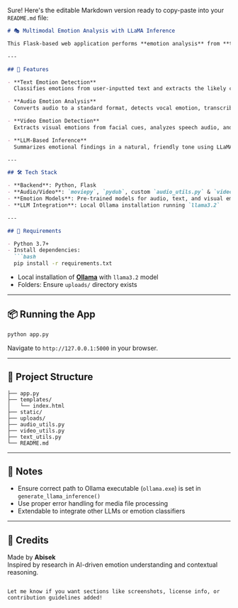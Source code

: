 Sure! Here's the editable Markdown version ready to copy-paste into your `README.md` file:

```markdown
# 🎭 Multimodal Emotion Analysis with LLaMA Inference

This Flask-based web application performs **emotion analysis** from **text**, **audio**, and **video** inputs. It leverages multiple models to detect emotional states, identify underlying causes, and generate natural, human-like inferences using the **LLaMA language model** via Ollama.

---

## 🚀 Features

- **Text Emotion Detection**  
  Classifies emotions from user-inputted text and extracts the likely cause.

- **Audio Emotion Analysis**  
  Converts audio to a standard format, detects vocal emotion, transcribes speech, and analyzes text emotion.

- **Video Emotion Detection**  
  Extracts visual emotions from facial cues, analyzes speech audio, and integrates transcription-based emotion classification.

- **LLM-Based Inference**  
  Summarizes emotional findings in a natural, friendly tone using LLaMA via Ollama.

---

## 🛠️ Tech Stack

- **Backend**: Python, Flask  
- **Audio/Video**: `moviepy`, `pydub`, custom `audio_utils.py` & `video_utils.py`  
- **Emotion Models**: Pre-trained models for audio, text, and visual emotion detection  
- **LLM Integration**: Local Ollama installation running `llama3.2`  

---

## 🧪 Requirements

- Python 3.7+
- Install dependencies:
  ```bash
  pip install -r requirements.txt
  ```
- Local installation of **[Ollama](https://ollama.com/)** with `llama3.2` model
- Folders: Ensure `uploads/` directory exists

---

## 📦 Running the App

```bash
python app.py
```

Navigate to `http://127.0.0.1:5000` in your browser.

---

## 📁 Project Structure

```
├── app.py
├── templates/
│   └── index.html
├── static/
├── uploads/
├── audio_utils.py
├── video_utils.py
├── text_utils.py
└── README.md
```

---

## 📌 Notes

- Ensure correct path to Ollama executable (`ollama.exe`) is set in `generate_llama_inference()`
- Use proper error handling for media file processing
- Extendable to integrate other LLMs or emotion classifiers

---

## 🧠 Credits

Made by **Abisek**  
Inspired by research in AI-driven emotion understanding and contextual reasoning.
```

Let me know if you want sections like screenshots, license info, or contribution guidelines added!
